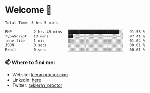 # Welcome 🦘

<!--START_SECTION:waka-->

```txt
Total Time: 3 hrs 5 mins

PHP          2 hrs 49 mins   ███████████████████████░░   91.53 %
TypeScript   13 mins         ██░░░░░░░░░░░░░░░░░░░░░░░   07.41 %
.env file    1 min           ▒░░░░░░░░░░░░░░░░░░░░░░░░   01.04 %
JSON         0 secs          ░░░░░░░░░░░░░░░░░░░░░░░░░   00.01 %
Ezhil        0 secs          ░░░░░░░░░░░░░░░░░░░░░░░░░   00.01 %
```

<!--END_SECTION:waka-->

### 📫 Where to find me:

-   Website: [kieranproctor.com](https://kieranproctor.com/)
-   LinkedIn: [here](https://www.linkedin.com/in/kieran-proctor-086b5a159/)
-   Twitter: [@kieran_proctor](https://twitter.com/kieran_proctor)
